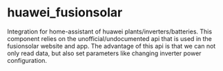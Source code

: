 # huawei_fusionsolar

Integration for home-assistant of huawei plants/inverters/batteries.
This component relies on the unofficial/undocumented api that is used in the fusionsolar website and app.
The advantage of this api is that we can not only read data, but also set parameters like changing inverter power configuration.
